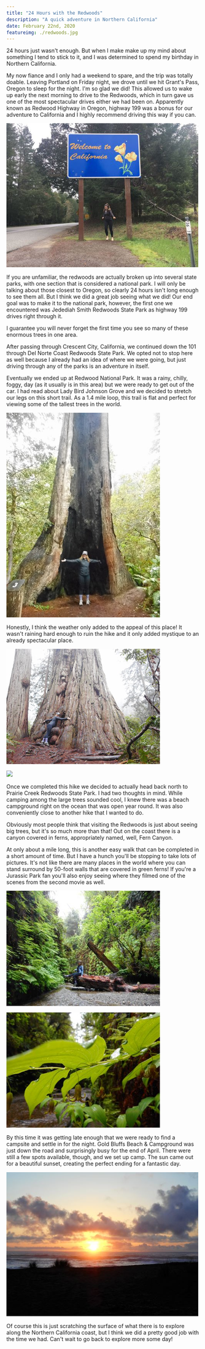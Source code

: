 ```yaml
---
title: "24 Hours with the Redwoods"
description: "A quick adventure in Northern California"
date: February 22nd, 2020
featureimg: ./redwoods.jpg
---
```


24 hours just wasn't enough. But when I make make up my mind about something I tend to stick to it, and I was determined to spend my birthday in Northern California. 

My now fiance and I only had a weekend to spare, and the trip was totally doable. Leaving Portland on Friday night, we drove until we hit Grant's Pass, Oregon to sleep for the night. I'm so glad we did! This allowed us to wake up early the next morning to drive to the Redwoods, which in turn gave us one of the most spectacular drives either we had been on. Apparently known as Redwood Highway in Oregon, highway 199 was a bonus for our adventure to California and I highly recommend driving this way if you can. 

![](./rwcali.jpg)

If you are unfamiliar, the redwoods are actually broken up into several state parks, with one section that is considered a national park. I will only be talking about those closest to Oregon, so clearly 24 hours isn't long enough to see them all. But I think we did a great job seeing what we did! Our end goal was to make it to the national park, however, the first one we encountered was Jedediah Smith Redwoods State Park as highway 199 drives right through it. 

I guarantee you will never forget the first time you see so many of these enormous trees in one area. 

After passing through Crescent City, California, we continued down the 101 through Del Norte Coast Redwoods State Park. We opted not to stop here as well because I already had an idea of where we were going, but just driving through any of the parks is an adventure in itself.

Eventually we ended up at Redwood National Park. It was a rainy, chilly, foggy, day (as it usually is in this area) but we were ready to get out of the car. I had read about Lady Bird Johnson Grove and we decided to stretch our legs on this short trail. As a 1.4 mile loop, this trail is flat and perfect for viewing some of the tallest trees in the world.

![](./rwme.jpg)

Honestly, I think the weather only added to the appeal of this place! It wasn't raining hard enough to ruin the hike and it only added mystique to an already spectacular place.

![](./rwhug.jpg)

![](./rwgrove.jpg)

Once we completed this hike we decided to actually head back north to Prairie Creek Redwoods State Park. I had two thoughts in mind. While camping among the large trees sounded cool, I knew there was a beach campground right on the ocean that was open year round. It was also conveniently close to another hike that I wanted to do.

Obviously most people think that visiting the Redwoods is just about seeing big trees, but it's so much more than that! Out on the coast there is a canyon covered in ferns, appropriately named, well, Fern Canyon. 

At only about a mile long, this is another easy walk that can be completed in a short amount of time. But I have a hunch you'll be stopping to take lots of pictures. It's not like there are many places in the world where you can stand surround by 50-foot walls that are covered in green ferns! If you're a Jurassic Park fan you'll also enjoy seeing where they filmed one of the scenes from the second movie as well.

![](./rwkick.jpg)

![](./rwferns.jpg)

By this time it was getting late enough that we were ready to find a campsite and settle in for the night. Gold Bluffs Beach & Campground was just down the road and surprisingly busy for the end of April. There were still a few spots available, though, and we set up camp. The sun came out for a beautiful sunset, creating the perfect ending for a fantastic day.

![](./rwsun.jpg)

Of course this is just scratching the surface of what there is to explore along the Northern California coast, but I think we did a pretty good job with the time we had. Can't wait to go back to explore more some day!

